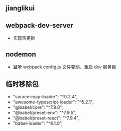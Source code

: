 ## jianglikui

## webpack-dev-server

- 实现热更新

## nodemon

- 监听 webpack.config.js 文件变动，重启 dev 服务器

## 临时移除包

- "source-map-loader": "^0.2.4",
- "awesome-typescript-loader": "^5.2.1",
- "@babel/core": "^7.9.0",
- "@babel/preset-env": "^7.9.5",
- "@babel/preset-react": "^7.9.4",
- "babel-loader": "^8.1.0",
